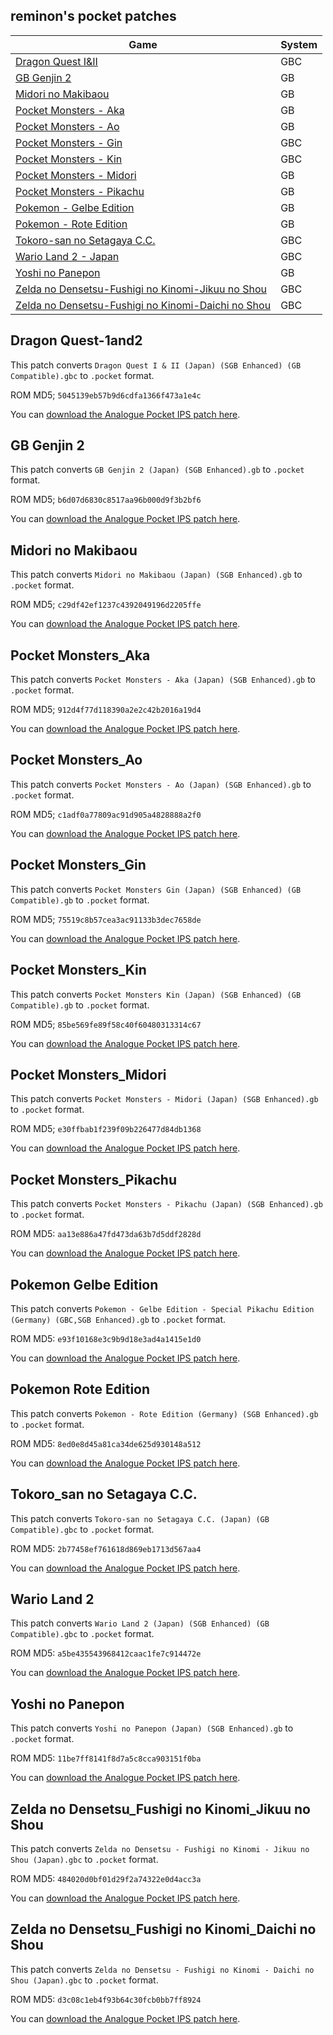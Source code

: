 ## reminon's pocket patches

Game | System
--- | ---
[Dragon Quest I&II](#Dragon-Quest-1and2) | GBC
[GB Genjin 2](#GB-Genjin-2) | GB
[Midori no Makibaou](#Midori-no-Makibaou) | GB
[Pocket Monsters - Aka](#Pocket-Monsters_Aka) | GB
[Pocket Monsters - Ao](#Pocket-Monsters_Ao) | GB
[Pocket Monsters - Gin](#Pocket-Monsters_Gin) | GBC
[Pocket Monsters - Kin](#Pocket-Monsters_Kin) | GBC
[Pocket Monsters - Midori](#Pocket-Monsters_Midori) | GB
[Pocket Monsters - Pikachu](#Pocket-Monsters_Pikachu) | GB
[Pokemon - Gelbe Edition](#Pokemon-Gelbe-Edition) | GB
[Pokemon - Rote Edition](#Pokemon-Rote-Edition) | GB
[Tokoro-san no Setagaya C.C.](#Wario-Land-2) | GBC
[Wario Land 2 - Japan](#Wario-Land-2) | GBC
[Yoshi no Panepon](#Yoshi-no-Panepon) | GB
[Zelda no Densetsu-Fushigi no Kinomi-Jikuu no Shou](#Zelda-no-Densetsu_Fushigi-no-Kinomi_Jikuu-no-Shou) | GBC
[Zelda no Densetsu-Fushigi no Kinomi-Daichi no Shou](#Zelda-no-Densetsu_Fushigi-no-Kinomi_Daichi-no-Shou) | GBC
## Dragon Quest-1and2

This patch converts `Dragon Quest I & II (Japan) (SGB Enhanced) (GB Compatible).gbc` to `.pocket` format.

ROM MD5; `5045139eb57b9d6cdfa1366f473a1e4c`

You can [download the Analogue Pocket IPS patch here](https://github.com/reminon/pocket-patches/raw/main/Dragon%20Quest%20I%20%26%20II%20(Japan)%20(SGB%20Enhanced)%20(GB%20Compatible).ips).


## GB Genjin 2

This patch converts `GB Genjin 2 (Japan) (SGB Enhanced).gb` to `.pocket` format.

ROM MD5; `b6d07d6830c8517aa96b000d9f3b2bf6`

You can [download the Analogue Pocket IPS patch here](https://github.com/reminon/pocket-patches/raw/main/GB%20Genjin%202%20(Japan)%20(SGB%20Enhanced).ips).

## Midori no Makibaou

This patch converts `Midori no Makibaou (Japan) (SGB Enhanced).gb` to `.pocket` format.

ROM MD5; `c29df42ef1237c4392049196d2205ffe`

You can [download the Analogue Pocket IPS patch here](https://github.com/reminon/pocket-patches/raw/main/Midori%20no%20Makibaou%20(Japan)%20(SGB%20Enhanced).ips).

## Pocket Monsters_Aka

This patch converts `Pocket Monsters - Aka (Japan) (SGB Enhanced).gb` to `.pocket` format.

ROM MD5; `912d4f77d118390a2e2c42b2016a19d4`

You can [download the Analogue Pocket IPS patch here](https://github.com/reminon/pocket-patches/raw/main/Pocket%20Monsters%20-%20Aka%20(Japan)%20(SGB%20Enhanced).ips).

## Pocket Monsters_Ao

This patch converts `Pocket Monsters - Ao (Japan) (SGB Enhanced).gb` to `.pocket` format.

ROM MD5; `c1adf0a77809ac91d905a4828888a2f0`

You can [download the Analogue Pocket IPS patch here](https://github.com/reminon/pocket-patches/raw/main/Pocket%20Monsters%20-%20Ao%20(Japan)%20(SGB%20Enhanced).ips).

## Pocket Monsters_Gin

This patch converts `Pocket Monsters Gin (Japan) (SGB Enhanced) (GB Compatible).gb` to `.pocket` format.

ROM MD5; `75519c8b57cea3ac91133b3dec7658de`

You can [download the Analogue Pocket IPS patch here](https://github.com/reminon/pocket-patches/raw/main/Pocket%20Monsters%20Gin%20(Japan)%20(SGB%20Enhanced)%20(GB%20Compatible).ips).

## Pocket Monsters_Kin

This patch converts `Pocket Monsters Kin (Japan) (SGB Enhanced) (GB Compatible).gb` to `.pocket` format.

ROM MD5; `85be569fe89f58c40f60480313314c67`

You can [download the Analogue Pocket IPS patch here](https://github.com/reminon/pocket-patches/raw/main/Pocket%20Monsters%20Kin%20(Japan)%20(SGB%20Enhanced)%20(GB%20Compatible).ips).

## Pocket Monsters_Midori

This patch converts `Pocket Monsters - Midori (Japan) (SGB Enhanced).gb` to `.pocket` format.

ROM MD5; `e30ffbab1f239f09b226477d84db1368`

You can [download the Analogue Pocket IPS patch here](https://github.com/reminon/reminon-pocket-patches/raw/main/Pocket%20Monsters%20-%20Midori%20(Japan)%20(SGB%20Enhanced).ips).


## Pocket Monsters_Pikachu

This patch converts `Pocket Monsters - Pikachu (Japan) (SGB Enhanced).gb` to `.pocket` format.

ROM MD5: `aa13e886a47fd473da63b7d5ddf2828d`

You can [download the Analogue Pocket IPS patch here](https://github.com/reminon/pocket-patches/raw/main/Pocket%20Monsters%20-%20Pikachu%20(Japan)%20(SGB%20Enhanced).ips).

## Pokemon Gelbe Edition

This patch converts `Pokemon - Gelbe Edition - Special Pikachu Edition (Germany) (GBC,SGB Enhanced).gb` to `.pocket` format.

ROM MD5: `e93f10168e3c9b9d18e3ad4a1415e1d0`

You can [download the Analogue Pocket IPS patch here](https://github.com/reminon/pocket-patches/raw/main/Pokemon%20-%20Gelbe%20Edition%20-%20Special%20Pikachu%20Edition%20(Germany)%20(GBC%2CSGB%20Enhanced).ips).

## Pokemon Rote Edition

This patch converts `Pokemon - Rote Edition (Germany) (SGB Enhanced).gb` to `.pocket` format.

ROM MD5: `8ed0e8d45a81ca34de625d930148a512`

You can [download the Analogue Pocket IPS patch here](https://github.com/reminon/pocket-patches/raw/main/Pokemon%20-%20Rote%20Edition%20(Germany)%20(SGB%20Enhanced).ips).

## Tokoro_san no Setagaya C.C.

This patch converts `Tokoro-san no Setagaya C.C. (Japan) (GB Compatible).gbc` to `.pocket` format.

ROM MD5: `2b77458ef761618d869eb1713d567aa4`

You can [download the Analogue Pocket IPS patch here](https://github.com/reminon/pocket-patches/raw/main/Tokoro-san%20no%20Setagaya%20C.C.%20(Japan)%20(GB%20Compatible).ips).

## Wario Land 2

This patch converts `Wario Land 2 (Japan) (SGB Enhanced) (GB Compatible).gbc` to `.pocket` format.

ROM MD5: `a5be435543968412caac1fe7c914472e`

You can [download the Analogue Pocket IPS patch here](https://github.com/reminon/pocket-patches/raw/main/Wario%20Land%202%20(Japan)%20(SGB%20Enhanced)%20(GB%20Compatible).ips).

## Yoshi no Panepon

This patch converts `Yoshi no Panepon (Japan) (SGB Enhanced).gb` to `.pocket` format.

ROM MD5: `11be7ff8141f8d7a5c8cca903151f0ba`

You can [download the Analogue Pocket IPS patch here](https://github.com/reminon/pocket-patches/raw/main/Yoshi%20no%20Panepon%20(Japan)%20(SGB%20Enhanced).ips).

## Zelda no Densetsu_Fushigi no Kinomi_Jikuu no Shou

This patch converts `Zelda no Densetsu - Fushigi no Kinomi - Jikuu no Shou (Japan).gbc` to `.pocket` format.

ROM MD5: `484020d0bf01d29f2a74322e0d4acc3a`

You can [download the Analogue Pocket IPS patch here](https://github.com/reminon/pocket-patches/raw/main/Zelda%20no%20Densetsu%20-%20Fushigi%20no%20Kinomi%20-%20Jikuu%20no%20Shou%20(Japan).ips).

## Zelda no Densetsu_Fushigi no Kinomi_Daichi no Shou

This patch converts `Zelda no Densetsu - Fushigi no Kinomi - Daichi no Shou (Japan).gbc` to `.pocket` format.

ROM MD5: `d3c08c1eb4f93b64c30fcb0bb7ff8924`

You can [download the Analogue Pocket IPS patch here](https://github.com/reminon/pocket-patches/raw/main/Zelda%20no%20Densetsu%20-%20Fushigi%20no%20Kinomi%20-%20Daichi%20no%20Shou%20(Japan).ips).
